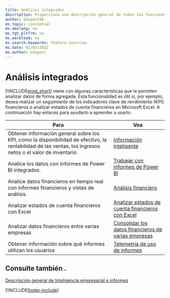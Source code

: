 ```yaml
---
title: Análisis integrados
description: Proporciona una descripción general de todas las funciones que admiten tareas de análisis en el producto Business Central.
author: edupont04
ms.topic: conceptual
ms.devlang: na
ms.tgt_pltfrm: na
ms.workload: na
ms.search.keywords: feature overview
ms.date: 02/03/2022
ms.author: edupont
---
```

# <a name="built-in-analytics"></a><a name="built-in-analytics"></a>Análisis integrados

[!INCLUDE[prod_short](includes/prod_short.md)] viene con algunas características que le permiten analizar datos de forma agregada. Esta funcionalidad es útil si, por ejemplo, desea realizar un seguimiento de los indicadores clave de rendimiento (KPI) financieros o analizar estados de cuenta financieros en Microsoft Excel. A continuación hay enlaces para ayudarlo a aprender a usarlo.

| Para | Vea |
| --- | --- |
|Obtener información general sobre los KPI, como la disponibilidad de efectivo, la rentabilidad de las ventas, los ingresos netos o el valor de inventario | [Información inteligente](about-intelligent-cloud.md) |
|Analice los datos con informes de Power BI integrados. | [Trabajar con informes de Power BI](across-working-with-powerbi.md) |
|Analice datos financieros en tiempo real con informes financieros y vistas de análisis.| [Análisis financiero](bi.md) |
|Analizar estados de cuenta financieros con Excel | [Analizar estados de cuenta financieros con Excel](finance-analyze-excel.md) |
|Analizar datos financieros entre varias empresas | [Consolidar los datos financieros de varias empresas](finance-consolidated-company-reporting.md) |
|Obtener información sobre qué informes utilizan los usuarios| [Telemetría de uso de informes](/dynamics365/business-central/dev-itpro/administration/telemetry-reports-trace)|

## <a name="see-also"></a><a name="see-also"></a>Consulte también .

[Descripción general de Inteligencia empresarial e informes](reports-use-reports.md)

[!INCLUDE[footer-include](includes/footer-banner.md)]

